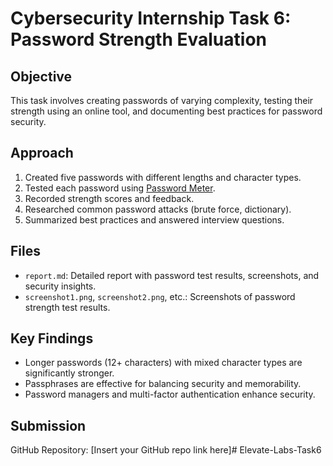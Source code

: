 # Cybersecurity Internship Task 6: Password Strength Evaluation

## Objective
This task involves creating passwords of varying complexity, testing their strength using an online tool, and documenting best practices for password security.

## Approach
1. Created five passwords with different lengths and character types.
2. Tested each password using [Password Meter](https://www.passwordmeter.com/).
3. Recorded strength scores and feedback.
4. Researched common password attacks (brute force, dictionary).
5. Summarized best practices and answered interview questions.

## Files
- `report.md`: Detailed report with password test results, screenshots, and security insights.
- `screenshot1.png`, `screenshot2.png`, etc.: Screenshots of password strength test results.

## Key Findings
- Longer passwords (12+ characters) with mixed character types are significantly stronger.
- Passphrases are effective for balancing security and memorability.
- Password managers and multi-factor authentication enhance security.

## Submission
GitHub Repository: [Insert your GitHub repo link here]# Elevate-Labs-Task6
